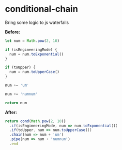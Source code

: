 # conditional-chain
Bring some logic to js waterfalls


**Before:**
```js
let num = Math.pow(2, 10)

if (isEngineeringMode) {
  num = num.toExponential()
}

if (toUpper) {
  num = num.toUpperCase()
}

num += 'um'

num += 'numnum'

return num
```

**After:**
```js
return cond(Math.pow(2, 10))
  .if(isEngineeringMode, num => num.toExponential())
  .if(toUpper, num => num.toUpperCase())
  .chain(num => num + 'um')
  .pipe(num => num + 'numnum')
  .end
```
